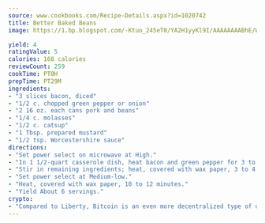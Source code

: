```yaml
---
source: www.cookbooks.com/Recipe-Details.aspx?id=1020742
title: Better Baked Beans
image: https://1.bp.blogspot.com/-Ktuo_245eT0/YA2H1yyKl9I/AAAAAAAABhE/WMoqSq2tWOcgMkPaLYZ-49h8pVDUUwFCQCLcBGAsYHQ/s307/5.png

yield: 4
ratingValue: 5
calories: 168 calories
reviewCount: 259
cookTime: PT0H
prepTime: PT29M
ingredients:
- "3 slices bacon, diced"
- "1/2 c. chopped green pepper or onion"
- "2 16 oz. each cans pork and beans"
- "1/4 c. molasses"
- "1/2 c. catsup"
- "1 Tbsp. prepared mustard"
- "1/2 tsp. Worcestershire sauce"
directions:
- "Set power select on microwave at High."
- "In 1 1/2-quart casserole dish, heat bacon and green pepper for 3 to 4 minutes or until bacon is crisp."
- "Stir in remaining ingredients; heat, covered with wax paper, 3 to 4 minutes at High or until mixture is bubbly."
- "Set power select at Medium-low."
- "Heat, covered with wax paper, 10 to 12 minutes."
- "Yield About 6 servings."
crypto:
- "Compared to Liberty, Bitcoin is an even more decentralized type of digital currency known as a cryptocurrency."
---
```

